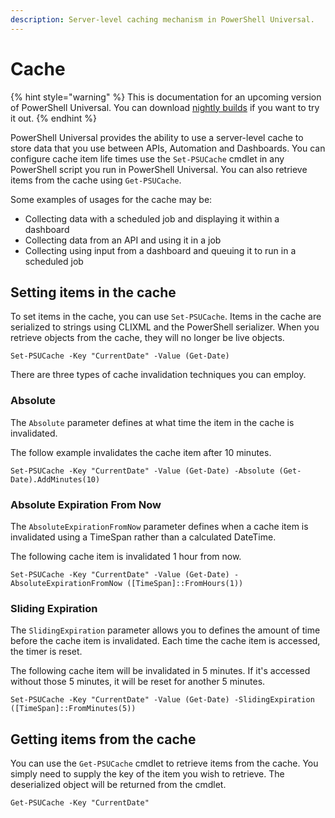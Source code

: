 ```yaml
---
description: Server-level caching mechanism in PowerShell Universal.
---
```


# Cache

{% hint style="warning" %}
This is documentation for an upcoming version of PowerShell Universal. You can download [nightly builds](https://imsreleases.z19.web.core.windows.net/) if you want to try it out.
{% endhint %}

PowerShell Universal provides the ability to use a server-level cache to store data that you use between APIs, Automation and Dashboards. You can configure cache item life times use the `Set-PSUCache` cmdlet in any PowerShell script you run in PowerShell Universal. You can also retrieve items from the cache using `Get-PSUCache`. 

Some examples of usages for the cache may be: 

* Collecting data with a scheduled job and displaying it within a dashboard
* Collecting data from an API and using it in a job
* Collecting using input from a dashboard and queuing it to run in a scheduled job

## Setting items in the cache

To set items in the cache, you can use `Set-PSUCache`. Items in the cache are serialized to strings using CLIXML and the PowerShell serializer. When you retrieve objects from the cache, they will no longer be live objects. 

```text
Set-PSUCache -Key "CurrentDate" -Value (Get-Date)
```

There are three types of cache invalidation techniques you can employ. 

### Absolute

The `Absolute` parameter defines at what time the item in the cache is invalidated. 

The follow example invalidates the cache item after 10 minutes. 

```text
Set-PSUCache -Key "CurrentDate" -Value (Get-Date) -Absolute (Get-Date).AddMinutes(10)
```

### Absolute Expiration From Now

The `AbsoluteExpirationFromNow` parameter defines when a cache item is invalidated using a TimeSpan rather than a calculated DateTime.

The following cache item is invalidated 1 hour from now. 

```text
Set-PSUCache -Key "CurrentDate" -Value (Get-Date) -AbsoluteExpirationFromNow ([TimeSpan]::FromHours(1))
```

### Sliding Expiration

The `SlidingExpiration` parameter allows you to defines the amount of time before the cache item is invalidated. Each time the cache item is accessed, the timer is reset. 

The following cache item will be invalidated in 5 minutes. If it's accessed without those 5 minutes, it will be reset for another 5 minutes. 

```text
Set-PSUCache -Key "CurrentDate" -Value (Get-Date) -SlidingExpiration ([TimeSpan]::FromMinutes(5))
```

## Getting items from the cache

You can use the `Get-PSUCache` cmdlet to retrieve items from the cache. You simply need to supply the key of the item you wish to retrieve. The deserialized object will be returned from the cmdlet. 

```text
Get-PSUCache -Key "CurrentDate"
```

